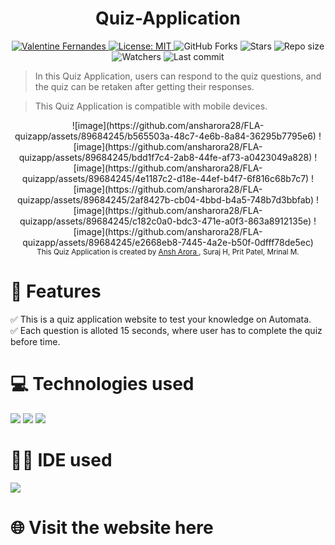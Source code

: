 <h1 align="center">Quiz-Application</h1> 
 
<p align="center">	
   <a href="http://www.linkedin.com/in/valentine-fernandes-75701622b">
      <img alt="Valentine Fernandes" src="https://img.shields.io/badge/-ValentineFernandes-1AD043?style=flat&logo=Linkedin&logoColor=white" />
   </a>
  <a href="https://github.com/ValentineFernandes/Quiz-Application/blob/main/License">
    <img alt="License: MIT" src="https://img.shields.io/github/license/ValentineFernandes/Quiz-Application?color=#1AD043" />
  </a>
  <img alt="GitHub Forks" src="https://img.shields.io/github/forks/ValentineFernandes/Quiz-Application?color=#1AD043" />
  <img alt="Stars" src= "https://img.shields.io/github/stars/ValentineFernandes/Quiz-Application?color=#1AD043" />
  <img alt="Repo size" src="https://img.shields.io/github/repo-size/ValentineFernandes/Quiz-Application?color=#1AD043" />
<img alt= "Watchers" src="https://img.shields.io/github/watchers/ValentineFernandes/Quiz-Application?color=#1AD043" />
<img alt= "Last commit" src="https://img.shields.io/github/last-commit/ValentineFernandes/Quiz-Application?color=#1AD043" />
</p>


> In this Quiz Application, users can respond to the quiz questions, and the quiz can be retaken after getting their responses. 

> This Quiz Application is compatible with mobile devices.



<div align="center">
 ![image](https://github.com/ansharora28/FLA-quizapp/assets/89684245/b565503a-48c7-4e6b-8a84-36295b7795e6)
 ![image](https://github.com/ansharora28/FLA-quizapp/assets/89684245/bdd1f7c4-2ab8-44fe-af73-a0423049a828)
 ![image](https://github.com/ansharora28/FLA-quizapp/assets/89684245/4e1187c2-d18e-44ef-b4f7-6f816c68b7c7)
![image](https://github.com/ansharora28/FLA-quizapp/assets/89684245/2af8427b-cb04-4bbd-b4a5-748b7d3bbfab)
![image](https://github.com/ansharora28/FLA-quizapp/assets/89684245/c182c0a0-bdc3-471e-a0f3-863a8912135e)
![image](https://github.com/ansharora28/FLA-quizapp/assets/89684245/e2668eb8-7445-4a2e-b50f-0dfff78de5ec)

</div>


<div align="center">
<sub>This Quiz Application is created by
<a href="https://github.com/ansharora28">Ansh Arora </a>, Suraj H, Prit Patel, Mrinal M.
</sub>
</div>

# 📝 Features 
✅ This is a quiz application website to test your knowledge on Automata. <br>
✅ Each question is alloted 15 seconds, where user has to complete the quiz before time. 

# 💻 Technologies used
<img src="https://img.shields.io/badge/HTML5-FF3300?style=for-the-badge&logo=html5&logoColor=white">
<img src="https://img.shields.io/badge/CSS3-0066FF?style=for-the-badge&logo=css3&logoColor=white">
<img src="https://img.shields.io/badge/JavaScript-FFF600?style=for-the-badge&logo=javascript&logoColor=white">

# 👩‍💻 IDE used
<img src="https://img.shields.io/badge/Visual_Studio_Code-0078D4?style=for-the-badge&logo=visual%20studio%20code&logoColor=white">

# 🌐 Visit the website here
<a href="https://flaquiz-six.vercel.app/">

